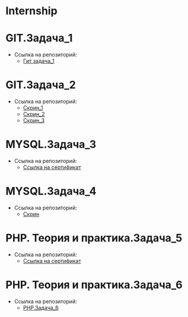 # Internship

# GIT.Задача_1
- Ссылка на репозиторий:
  - [Гит задача_1](https://github.com/AbraCodabr/hello) 
  
# GIT.Задача_2
- Ссылка на репозиторий:
  - [Скрин_1](https://github.com/AbraCodabr/Internship/blob/main/GIT.screenshots/Безымянный.jpg)
  - [Скрин_2](https://github.com/AbraCodabr/Internship/blob/main/GIT.screenshots/Безымянный2.jpg)
  - [Скрин_3](https://github.com/AbraCodabr/Internship/blob/main/GIT.screenshots/Безымянный3.jpg)

# MYSQL.Задача_3
- Ссылка на репозиторий:
  - [Ссылка на сертификат](https://www.sololearn.com/certificates/CT-XVFYV5L5)
  
# MYSQL.Задача_4
- Ссылка на репозиторий:
  - [Скрин](https://github.com/AbraCodabr/Internship/blob/main/MYSQL.screenshots/Безымянный.jpg)

# PHP. Теория и практика.Задача_5
- Ссылка на репозиторий:
  - [Ссылка на сертификат](https://www.sololearn.com/certificates/CT-8PM8GHME)

# PHP. Теория и практика.Задача_6
- Ссылка на репозиторий:
  - [PHP.Задача_6](https://github.com/AbraCodabr/Task_list_2)
